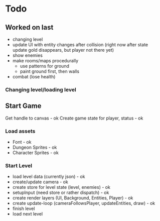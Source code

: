 # Todo

## Worked on last

- changing level
- update UI with entity changes after collision (right now after state update gold disappears, but player not there yet)
- show enemies
- make rooms/maps procedurally
  - use patterns for ground
  - paint ground first, then walls
- combat (lose health)

### Changing level/loading level

## Start Game

Get handle to canvas - ok
Create game state for player, status - ok

### Load assets

- Font - ok
- Dungeon Sprites - ok
- Character Sprites - ok

### Start Level

- load level data (currently json) - ok
- create/update camera - ok
- create store for level state (level, enemies) - ok
- setupInput (need store or rather dispatch) - ok
- create render layers (UI, Background, Entities, Player) - ok
- create update-loop (cameraFollowsPlayer, updateEntities, draw) - ok
- finish level
- load next level
